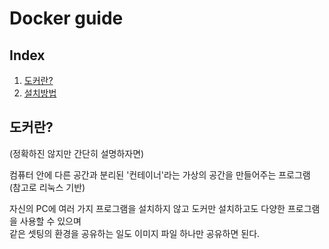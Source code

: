 # Docker guide

## Index
1. [도커란?](https://github.com/gwangmin/Docker_guide#%EB%8F%84%EC%BB%A4%EB%9E%80)
2. [설치방법](https://github.com/gwangmin/Docker_guide/blob/master/%EC%84%A4%EC%B9%98%EB%B0%A9%EB%B2%95.md)

## 도커란?
(정확하진 않지만 간단히 설명하자면)

컴퓨터 안에 다른 공간과 분리된 '컨테이너'라는 가상의 공간을 만들어주는 프로그램  
(참고로 리눅스 기반)

자신의 PC에 여러 가지 프로그램을 설치하지 않고 도커만 설치하고도 다양한 프로그램을 사용할 수 있으며  
같은 셋팅의 환경을 공유하는 일도 이미지 파일 하나만 공유하면 된다.  
